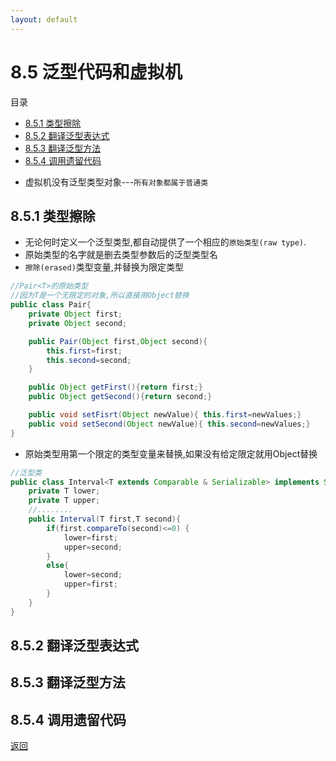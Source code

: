 ```yaml
---
layout: default
---
```


# 8.5 泛型代码和虚拟机

目录
- [8.5.1 类型擦除](#851-类型擦除)
- [8.5.2 翻译泛型表达式](#852-翻译泛型表达式)  
- [8.5.3 翻译泛型方法](#853-翻译泛型方法)  
- [8.5.4 调用遗留代码](#854-调用遗留代码)    

* 虚拟机没有泛型类型对象---`所有对象都属于普通类`  

## 8.5.1 类型擦除  
* 无论何时定义一个泛型类型,都自动提供了一个相应的`原始类型(raw type)`.  
* 原始类型的名字就是删去类型参数后的泛型类型名  
* `擦除(erased)`类型变量,并替换为限定类型

```java
//Pair<T>的原始类型
//因为T是一个无限定的对象,所以直接用Object替换
public class Pair{
    private Object first;
    private Object second;

    public Pair(Object first,Object second){
        this.first=first;
        this.second=second;
    }

    public Object getFirst(){return first;}
    public Object getSecond(){return second;}

    public void setFisrt(Object newValue){ this.first=newValues;}
    public void setSecond(Object newValue){ this.second=newValues;}
}
```
* 原始类型用第一个限定的类型变量来替换,如果没有给定限定就用Object替换  

```java
//泛型类
public class Interval<T extends Comparable & Serializable> implements Serializable{
    private T lower;
    private T upper;
    //........
    public Interval(T first,T second){
        if(first.compareTo(second)<=0) {
            lower=first;
            upper=second;
        }
        else{
            lower=second;
            upper=first;
        }
    }
}

```

## 8.5.2 翻译泛型表达式  
## 8.5.3 翻译泛型方法  
## 8.5.4 调用遗留代码  

[返回](./menu)